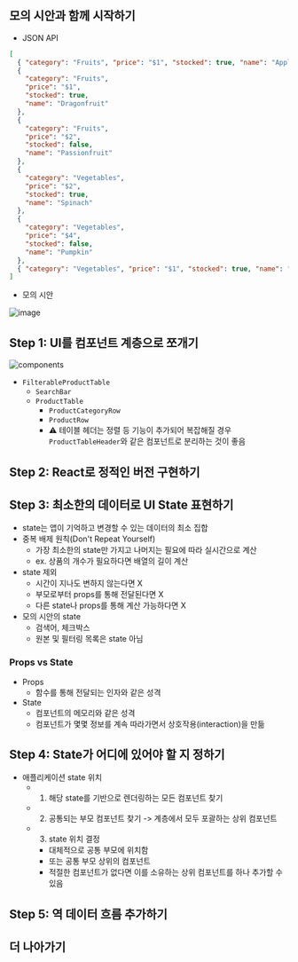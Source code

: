 ## 모의 시안과 함께 시작하기

- JSON API

```json
[
  { "category": "Fruits", "price": "$1", "stocked": true, "name": "Apple" },
  {
    "category": "Fruits",
    "price": "$1",
    "stocked": true,
    "name": "Dragonfruit"
  },
  {
    "category": "Fruits",
    "price": "$2",
    "stocked": false,
    "name": "Passionfruit"
  },
  {
    "category": "Vegetables",
    "price": "$2",
    "stocked": true,
    "name": "Spinach"
  },
  {
    "category": "Vegetables",
    "price": "$4",
    "stocked": false,
    "name": "Pumpkin"
  },
  { "category": "Vegetables", "price": "$1", "stocked": true, "name": "Peas" }
]
```

- 모의 시안

![image](https://ko.react.dev/images/docs/s_thinking-in-react_ui.png)

## Step 1: UI를 컴포넌트 계층으로 쪼개기

![components](https://ko.react.dev/images/docs/s_thinking-in-react_ui_outline.png)

- `FilterableProductTable`
  - `SearchBar`
  - `ProductTable`
    - `ProductCategoryRow`
    - `ProductRow`
    - ⚠️ 테이블 헤더는 정렬 등 기능이 추가되어 복잡해질 경우 `ProductTableHeader`와 같은 컴포넌트로 분리하는 것이 좋음

## Step 2: React로 정적인 버전 구현하기

## Step 3: 최소한의 데이터로 UI State 표현하기

- state는 앱이 기억하고 변경할 수 있는 데이터의 최소 집합
- 중복 배제 원칙(Don't Repeat Yourself)
  - 가장 최소한의 state만 가지고 나머지는 필요에 따라 실시간으로 계산
  - ex. 상품의 개수가 필요하다면 배열의 길이 계산
- state 제외
  - 시간이 지나도 변하지 않는다면 X
  - 부모로부터 props를 통해 전달된다면 X
  - 다른 state나 props를 통해 계산 가능하다면 X
- 모의 시안의 state
  - 검색어, 체크박스
  - 원본 및 필터링 목록은 state 아님

### Props vs State

- Props
  - 함수를 통해 전달되는 인자와 같은 성격
- State
  - 컴포넌트의 메모리와 같은 성격
  - 컴포넌트가 몇몇 정보를 계속 따라가면서 상호작용(interaction)을 만듦

## Step 4: State가 어디에 있어야 할 지 정하기

- 애플리케이션 state 위치
  - 1. 해당 state를 기반으로 렌더링하는 모든 컴포넌트 찾기
  - 2. 공통되는 부모 컴포넌트 찾기 -> 계층에서 모두 포괄하는 상위 컴포넌트
  - 3. state 위치 결정
    - 대체적으로 공통 부모에 위치함
    - 또는 공통 부모 상위의 컴포넌트
    - 적절한 컴포넌트가 없다면 이를 소유하는 상위 컴포넌트를 하나 추가할 수 있음

## Step 5: 역 데이터 흐름 추가하기

## 더 나아가기
